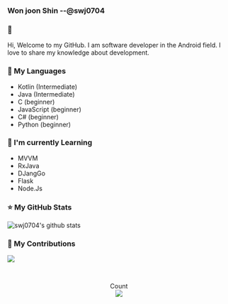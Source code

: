 ### Won joon Shin --@swj0704
### 👋
Hi, Welcome to my GitHub. I am software developer in the Android field. I love to share my knowledge about development.


### 📑 My Languages

  - Kotlin (Intermediate)
  - Java (Intermediate)
  - C (beginner)
  - JavaScript (beginner)
  - C# (beginner)
  - Python (beginner)
  
### 📕 I'm currently Learning

  - MVVM
  - RxJava
  - DJangGo
  - Flask
  - Node.Js
### ⭐ My GitHub Stats
  

![swj0704's github stats](https://github-readme-stats.vercel.app/api?username=swj0704&show_icons=true&theme=radical)

### 🌱 My Contributions

![](https://ghchart.rshah.org/swj0704)

</br>

<p align="center"> 
  Count<br>
  <img src="https://profile-counter.glitch.me/swj0704/count.svg" />
</p>
